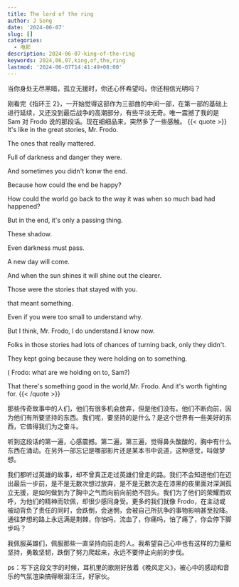 ```yaml
---
title: The lord of the ring
author: J Song
date: '2024-06-07'
slug: []
categories:
  - 电影
description: 2024-06-07-king-of-the-ring
keywords: 2024,06,07,king,of,the,ring
lastmod: '2024-06-07T14:41:49+08:00'
---
```


当你身处无尽黑暗，孤立无援时，你还心怀希望吗，你还相信光明吗？

<!--more-->

刚看完《指环王 2》，一开始觉得这部作为三部曲的中间一部，在第一部的基础上进行延续，又还没到最后战争的高潮部分，有些平淡无奇。唯一震撼了我的是 Sam 对 Frodo 说的那段话。现在细细品来，突然多了一些感触。
{{< quote >}}
It's like in the great stories, Mr. Frodo.

The ones that really mattered.

Full of darkness and danger they were.

And sometimes you didn't konw the end.

Because how could the end be happy?

How could the world go back to the way it was when so much bad had happened?

But in the end, it's only a passing thing.

These shadow.

Even darkness must pass.

A new day will come.

And when the sun shines it will shine out the clearer.

Those were the stories that stayed with you.

that meant something.

Even if you were too small to understand why.

But I think, Mr. Frodo, I do understand.I know now.

Folks in those stories had lots of chances of turning back, only they didn't. 

They kept going because they were holding on to something.

( Frodo: what are we holding on to, Sam?)

That there's something good in the world,Mr. Frodo. And it's worth fighting for.
{{< /quote >}}

那些传奇故事中的人们，他们有很多机会放弃，但是他们没有。他们不断向前，因为他们有所要坚持的东西。我们呢，要坚持的是什么？是这个世界有一些美好的东西，它值得我们为之奋斗。

听到这段话的第一遍，心感震撼。第二遍，第三遍，觉得鼻头酸酸的，胸中有什么东西在涌动。在另外一部忘记是哪部影片还是某本书中说道，这种感觉，叫做梦想。

我们都听过英雄的故事，却不曾真正走过英雄们曾走的路。我们不会知道他们在迈出最后一步前，是不是无数次想过放弃，是不是无数次走在漆黑的夜里面对深渊孤立无援，是如何做到为了胸中之气而向前向前绝不回头。我们为了他们的荣耀而欢呼，为他们的精神而钦佩，却很少感同身受。更多的我们就像 Frodo，在主动或被动背负了责任的同时，会跌倒，会迷惘，会被自己所抗争的事物影响甚至投降。通往梦想的路上永远满是荆棘，你怕吗，流血了，你痛吗，怕了痛了，你会停下脚步吗？

我佩服英雄们，佩服那些一直坚持向前走的人。我希望自己心中也有这样的力量和坚持，勇敢坚韧，跌倒了努力爬起来，永远不要停止向前的步伐。

ps：写下这段文字的时候，耳机里的歌刚好放着《晚风定义》，被心中的感动和音乐的气氛渲染搞得眼泪汪汪，好家伙。